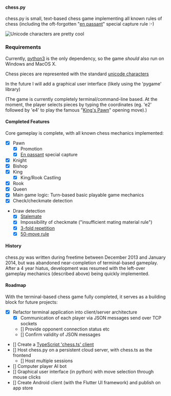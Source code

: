 #### chess.py
chess.py is small, text-based chess game implementing all known rules of chess (including the oft-forgotten "[en passant](https://en.wikipedia.org/wiki/En_passant)" special capture rule :-) 

![Unicode characters are pretty cool](docs/images/chesspyTerminalScreenshot.png "chess.py screenshot")

### Requirements
Currently, [python3](http://www.python.org/getit/) is the only dependency, so the game *should* also run on Windows and MacOS X.

Chess pieces are represented with the standard [unicode characters](http://en.wikipedia.org/wiki/Chess_symbols_in_Unicode)

In the future I will add a graphical user interface (likely using the 'pygame' library)

(The game is currently completely terminal/command-line based. At the moment, the player selects pieces by typing the coordinates (eg. 'e2' followed by 'e4' to play the famous "[King's Pawn](https://en.wikipedia.org/wiki/King%27s_Pawn_Game)" opening move).)

#### Completed Features
Core gameplay is complete, with all known chess mechanics implemented:
- [x] Pawn
  - [x] Promotion
  - [x] [En passant](https://en.wikipedia.org/wiki/En_passant) special capture
- [x] Knight
- [x] Bishop
- [x] King
  - [x] King/Rook Castling
- [x] Rook
- [x] Queen
- [x] Main game logic: Turn-based basic playable game mechanics
- [x] Check/checkmate detection
- Draw detection
    - [x] [Stalemate](https://en.wikipedia.org/wiki/Stalemate)
    - [x] Impossibility of checkmate ("insufficient mating material rule")
    - [x] [3-fold repetition](https://en.wikipedia.org/wiki/Threefold_repetition)
    - [x] [50-move rule](https://en.wikipedia.org/wiki/Fifty-move_rule)

#### History

chess.py was written during freetime between December 2013 and January 2014, but was abandoned near-completion of terminal-based gameplay. After a 4 year hiatus, development was resumed with the left-over gameplay mechanics (described above) being quickly implemented.

#### Roadmap

With the terminal-based chess game fully completed, it serves as a building block for future projects:

- [x] Refactor terminal application into client/server architecture
  - [x] Communication of each player via JSON messages send over TCP sockets
  - [] Provide opponent connection status etc
  - [] Confirm validity of JSON messages
- [] Create a [TypeScript 'chess.ts' client](https://github.com/shasheene/chess.ts)
- [] Host chess.py on a persistent cloud server, with chess.ts as the frontend
  - [] Host multiple sessions
- [] Computer player AI bot
- [] Graphical user interface (in python) with move selection through mouse clicks
- [] Create Android client (with the Flutter UI framework) and publish on app store


